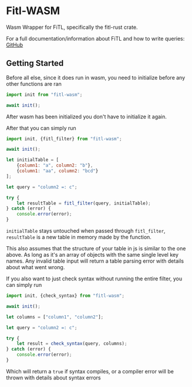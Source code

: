 # Fitl-WASM

Wasm Wrapper for FiTL, specifically the fitl-rust crate.

For a full documentation/information about FiTL and how to write
queries: [GitHub](https://github.com/Slad3/FilterTableQueryLanguage)

## Getting Started

Before all else, since it does run in wasm, you need to initialize before any other functions are ran

```javascript
import init from "fitl-wasm";

await init();
```

After wasm has been initialized you don't have to initialize it again.

After that you can simply run

```javascript
import init, {fitl_filter} from "fitl-wasm";

await init();

let initialTable = [
    {column1: "a", column2: "b"},
    {column1: "aa", column2: "bcd"}
];

let query = "column2 =: c";

try {
    let resultTable = fitl_filter(query, initialTable);
} catch (error) {
    console.error(error);
}
```

`initialTable` stays untouched when passed through `fitl_filter`, `resultTable` is a new table in memory made by the
function.

This also assumes that the structure of your table in js is similar to the one above. As long as it's an array of
objects with the same single level key names. Any invalid table input will return a table parsing error with details
about what went wrong.

If you also want to just check syntax without running the entire filter, you can simply run

```javascript
import init, {check_syntax} from "fitl-wasm";

await init();

let columns = ["column1", "column2"];

let query = "column2 =: c";

try {
    let result = check_syntax(query, columns);
} catch (error) {
    console.error(error);
}
```

Which will return a `true` if syntax compiles, or a compiler error will be thrown with details about syntax errors